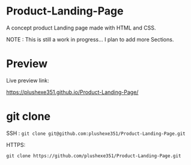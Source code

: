 # Product-Landing-Page

A concept product Landing page made with HTML and CSS.

NOTE : This is still a work in progress... I plan to add more Sections.

# Preview

Live preview link:

https://plushexe351.github.io/Product-Landing-Page/

# git clone

SSH :
`git clone git@github.com:plushexe351/Product-Landing-Page.git`

HTTPS:

`git clone https://github.com/plushexe351/Product-Landing-Page.git`
